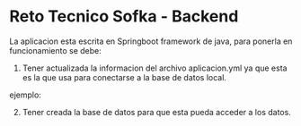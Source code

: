 
# Reto Tecnico Sofka - Backend

La aplicacion esta escrita en Springboot framework de java, para ponerla en funcionamiento se debe:

1. Tener actualizada la informacion del archivo aplicacion.yml ya que esta es la que usa para conectarse a la base de datos local.

ejemplo: 


2. Tener creada la base de datos para que esta pueda acceder a los datos.






